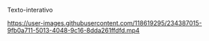 Texto-interativo



https://user-images.githubusercontent.com/118619295/234387015-9fb0a711-5013-4048-9c16-8dda261ffdfd.mp4

